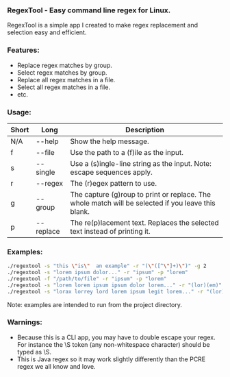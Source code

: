 ### RegexTool - Easy command line regex for Linux.
RegexTool is a simple app I created to make regex replacement and selection easy and efficient.


### Features:
- Replace regex matches by group.
- Select regex matches by group.
- Replace all regex matches in a file.
- Select all regex matches in a file.
- etc.


### Usage:
| Short  | Long  | Description  |
| ------------ | ------------ | ------------ |
| N/A  | --help  | Show the help message.  |
| f  | --file  |  Use the path to a (f)ile as the input. |
| s  |  --single | Use a (s)ingle-line string as the input. Note: escape sequences apply.  |
| r  | --regex  |  The (r)egex pattern to use. |
|  g | --group  | The capture (g)roup to print or replace. The whole match will be selected if you leave this blank.  |
| p  | --replace   | The re(p)lacement text. Replaces the selected text instead of printing it. |


### Examples:
```bash
./regextool -s "this \"is\"  an example" -r "(\"([^\"]+)\")" -g 2
./regextool -s "lorem ipsum dolor..." -r "ipsum" -p "lorem"
./regextool -f "/path/to/file" -r "ipsum" -p "lorem"
./regextool -s "lorem lorem ipsum ipsum dolor lorem..." -r "(lor)(em)" -g 2 -p "emit"
./regextool -s "lorax lorrey lord lorem ipsum legit lorem..." -r "(lor)(\S+)" -g 2
```
Note: examples are intended to run from the project directory.


### Warnings:
- Because this is a CLI app, you may have to double escape your regex. For instance the \S token (any non-whitespace character) should be typed as \\S.
- This is Java regex so it may work slightly differently than the PCRE regex we all know and love.
